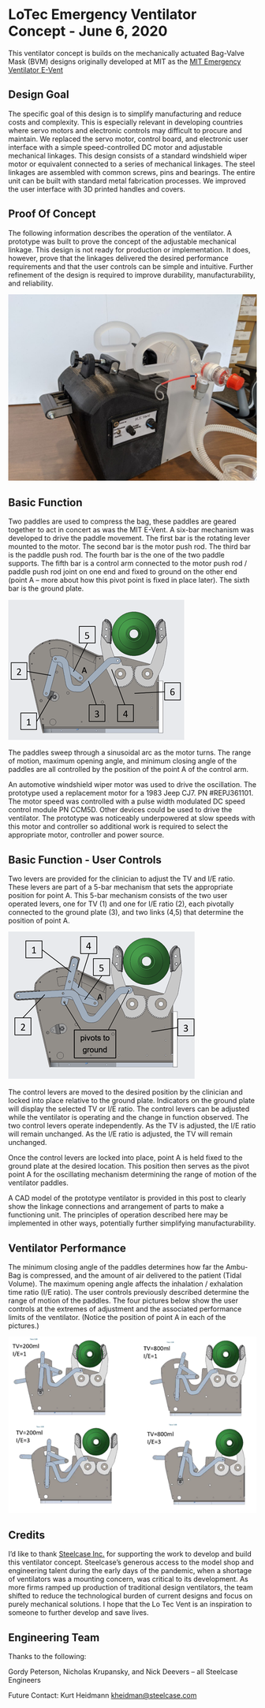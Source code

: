 # LoTec  Emergency Ventilator Concept - June 6, 2020

This ventilator concept is builds on the mechanically actuated Bag-Valve Mask (BVM) designs originally developed at MIT as the [MIT Emergency Ventilator E-Vent](https://e-vent.mit.edu)

## Design Goal

The specific goal of this design is to simplify manufacturing and reduce costs and complexity. This is especially relevant in developing countries where servo motors and electronic controls may difficult to procure and maintain.  We replaced the servo motor, control board, and electronic user interface with a simple speed-controlled DC motor and adjustable mechanical linkages.   This design consists of a standard windshield wiper motor or equivalent connected to a series of mechanical linkages.  The steel linkages are assembled with common screws, pins and bearings.  The entire unit can be built with standard metal fabrication processes.  We improved the user interface with 3D printed handles and covers.

## Proof Of Concept

The following information describes the operation of the ventilator.  A prototype was built to prove the concept of the adjustable mechanical linkage.  This design is not ready for production or implementation.  It does, however, prove that the linkages delivered the desired performance requirements and that the user controls can be simple and intuitive.  Further refinement of the design is required to improve durability, manufacturability, and reliability.

![LoTec Vent](Pictures/LoTec%20Vent%20CON2%20Perspective.jpg)

## Basic Function

Two paddles are used to compress the bag, these paddles are geared together to act in concert as was the MIT E-Vent.  A six-bar mechanism was developed to drive the paddle movement.  The first bar is the rotating lever mounted to the motor.  The second bar is the motor push rod.  The third bar is the paddle push rod.  The fourth bar is the one of the two paddle supports.  The fifth bar is a control arm connected to the motor push rod / paddle push rod joint on one end and fixed to ground on the other end (point A – more about how this pivot point is fixed in place later).  The sixth bar is the ground plate.

![Oscillating Mechanism](Pictures/Basic%20Function%20-%20Oscillating%20Mechanism.png)

The paddles sweep through a sinusoidal arc as the motor turns.  The range of motion, maximum opening angle, and minimum closing angle of the paddles are all controlled by the position of the point A of the control arm.

An automotive windshield wiper motor was used to drive the oscillation.  The prototype used a replacement motor for a 1983 Jeep CJ7.  PN #REPJ361101.  The motor speed was controlled with a pulse width modulated DC speed control module PN CCM5D.  Other devices could be used to drive the ventilator.  The prototype was noticeably underpowered at slow speeds with this motor and controller so additional work is required to select the appropriate motor, controller and power source.


## Basic Function - User Controls

Two levers are provided for the clinician to adjust the TV and I/E ratio.  These levers are part of a 5-bar mechanism that sets the appropriate position for point A.  This 5-bar mechanism consists of the two user operated levers, one for TV (1) and one for I/E ratio (2), each pivotally connected to the ground plate (3), and two links (4,5) that determine the position of point A.

![User Controls](Pictures/Basic%20Function%20-%20User%20Controls.png)

The control levers are moved to the desired position by the clinician and locked into place relative to the ground plate.  Indicators on the ground plate will display the selected TV or I/E ratio.  The control levers can be adjusted while the ventilator is operating and the change in function observed.
The two control levers operate independently.  As the TV is adjusted, the I/E ratio will remain unchanged.  As the I/E ratio is adjusted, the TV will remain unchanged.

Once the control levers are locked into place, point A is held fixed to the ground plate at the desired location.  This position then serves as the pivot point A for the oscillating mechanism determining the range of motion of the ventilator paddles.

A CAD model of the prototype ventilator is provided in this post to clearly show the linkage connections and arrangement of parts to make a functioning unit.  The principles of operation described here may be implemented in other ways, potentially further simplifying manufacturability.

## Ventilator Performance

The minimum closing angle of the paddles determines how far the Ambu-Bag is compressed, and the amount of air delivered to the patient (Tidal Volume). The maximum opening angle affects the inhalation / exhalation time ratio (I/E ratio).  The user controls previously described determine the range of motion of the paddles.  The four pictures below show the user controls at the extremes of adjustment and the associated performance limits of the ventilator.  (Notice the position of point A in each of the pictures.)

![Ventilator Performance](Pictures/ventilator%20performance.png)

## Credits

I’d like to thank [Steelcase Inc.](https://www.steelcase.com) for supporting the work to develop and build this ventilator concept.  Steelcase’s generous access to the model shop and engineering talent during the early days of the pandemic, when a shortage of ventilators was a mounting concern, was critical to its development.  As more firms ramped up production of traditional design ventilators, the team shifted to reduce the technological burden of current designs and focus on purely mechanical solutions.  I hope that the Lo Tec Vent is an inspiration to someone to further develop and save lives.

## Engineering Team

Thanks to the following:

Gordy Peterson, Nicholas Krupansky, and Nick Deevers – all Steelcase Engineers

Future Contact:  Kurt Heidmann  kheidman@steelcase.com

